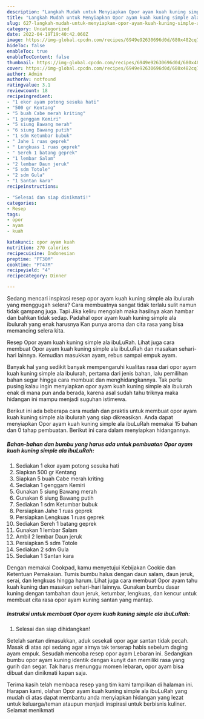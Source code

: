 ```yaml
---
description: "Langkah Mudah untuk Menyiapkan Opor ayam kuah kuning simple ala ibuLuRah{ yang Lezat,  Menu Buat lebaran"
title: "Langkah Mudah untuk Menyiapkan Opor ayam kuah kuning simple ala ibuLuRah{ yang Lezat,  Menu Buat lebaran"
slug: 627-langkah-mudah-untuk-menyiapkan-opor-ayam-kuah-kuning-simple-ala-ibulurah-yang-lezat-menu-buat-lebaran
category: Uncategorized
date: 2022-04-19T19:40:42.060Z
image: https://img-global.cpcdn.com/recipes/6949e92630696d0d/680x482cq70/opor-ayam-kuah-kuning-simple-ala-ibulurah-foto-resep-utama.jpg
hideToc: false
enableToc: true
enableTocContent: false
thumbnail: https://img-global.cpcdn.com/recipes/6949e92630696d0d/680x482cq70/opor-ayam-kuah-kuning-simple-ala-ibulurah-foto-resep-utama.jpg
cover: https://img-global.cpcdn.com/recipes/6949e92630696d0d/680x482cq70/opor-ayam-kuah-kuning-simple-ala-ibulurah-foto-resep-utama.jpg
author: Admin
authorAv: notfound
ratingvalue: 3.1
reviewcount: 18
recipeingredient:
- "1 ekor ayam potong sesuka hati"
- "500 gr Kentang"
- "5 buah Cabe merah kriting"
- "1 genggam Kemiri"
- "5 siung Bawang merah"
- "6 siung Bawang putih"
- "1 sdm Ketumbar bubuk"
- " Jahe 1 ruas geprek"
- " Lengkuas 1 ruas geprek"
- " Sereh 1 batang geprek"
- "1 lembar Salam"
- "2 lembar Daun jeruk"
- "5 sdm Totole"
- "2 sdm Gula"
- "1 Santan kara"
recipeinstructions:

- "Selesai dan siap dinikmati!"
categories:
- Resep
tags:
- opor
- ayam
- kuah

katakunci: opor ayam kuah 
nutrition: 270 calories
recipecuisine: Indonesian
preptime: "PT30M"
cooktime: "PT47M"
recipeyield: "4"
recipecategory: Dinner

---
```



Sedang mencari inspirasi resep opor ayam kuah kuning simple ala ibulurah yang menggugah selera? Cara membuatnya sangat tidak terlalu sulit namun tidak gampang juga. Tapi Jika keliru mengolah maka hasilnya akan hambar dan bahkan tidak sedap. Padahal opor ayam kuah kuning simple ala ibulurah yang enak harusnya Kan punya aroma dan cita rasa yang bisa memancing selera kita.


Resep Opor ayam kuah kuning simple ala ibuLuRah. Lihat juga cara membuat Opor ayam kuah kuning simple ala ibuLuRah dan masakan sehari-hari lainnya. Kemudian masukkan ayam, rebus sampai empuk ayam.

Banyak hal yang sedikit banyak mempengaruhi kualitas rasa dari opor ayam kuah kuning simple ala ibulurah, pertama dari jenis bahan, lalu pemilihan bahan segar hingga cara membuat dan menghidangkannya. Tak perlu pusing kalau ingin menyiapkan opor ayam kuah kuning simple ala ibulurah enak di mana pun anda berada, karena asal sudah tahu triknya maka hidangan ini mampu menjadi suguhan istimewa.


Berikut ini ada beberapa cara mudah dan praktis untuk membuat opor ayam kuah kuning simple ala ibulurah yang siap dikreasikan. Anda dapat menyiapkan Opor ayam kuah kuning simple ala ibuLuRah memakai 15 bahan dan 0 tahap pembuatan. Berikut ini cara dalam menyiapkan hidangannya.

<!--inarticleads1-->

##### Bahan-bahan dan bumbu yang harus ada untuk pembuatan Opor ayam kuah kuning simple ala ibuLuRah:

1. Sediakan 1 ekor ayam potong sesuka hati
1. Siapkan 500 gr Kentang
1. Siapkan 5 buah Cabe merah kriting
1. Sediakan 1 genggam Kemiri
1. Gunakan 5 siung Bawang merah
1. Gunakan 6 siung Bawang putih
1. Sediakan 1 sdm Ketumbar bubuk
1. Persiapkan  Jahe 1 ruas geprek
1. Persiapkan  Lengkuas 1 ruas geprek
1. Sediakan  Sereh 1 batang geprek
1. Gunakan 1 lembar Salam
1. Ambil 2 lembar Daun jeruk
1. Persiapkan 5 sdm Totole
1. Sediakan 2 sdm Gula
1. Sediakan 1 Santan kara


Dengan memakai Cookpad, kamu menyetujui Kebijakan Cookie dan Ketentuan Pemakaian. Tumis bumbu halus dengan daun salam, daun jeruk, serai, dan lengkuas hingga harum. Lihat juga cara membuat Opor ayam tahu kuah kuning dan masakan sehari-hari lainnya. Gunakan bumbu dasar kuning dengan tambahan daun jeruk, ketumbar, lengkuas, dan kencur untuk membuat cita rasa opor ayam kuning santan yang mantap. 

<!--inarticleads2-->

##### Instruksi untuk membuat Opor ayam kuah kuning simple ala ibuLuRah:


1. Selesai dan siap dihidangkan!

Setelah santan dimasukkan, aduk sesekali opor agar santan tidak pecah. Masak di atas api sedang agar airnya tak terserap habis sebelum daging ayam empuk. Sesudah mencoba resep opor ayam Lebaran ini. Sedangkan bumbu opor ayam kuning identik dengan kunyit dan memiliki rasa yang gurih dan segar. Tak harus menunggu momen lebaran, opor ayam bisa dibuat dan dinikmati kapan saja. 

Terima kasih telah membaca resep yang tim kami tampilkan di halaman ini. Harapan kami, olahan Opor ayam kuah kuning simple ala ibuLuRah yang mudah di atas dapat membantu anda menyiapkan hidangan yang lezat untuk keluarga/teman ataupun menjadi inspirasi untuk berbisnis kuliner. Selamat menikmati
